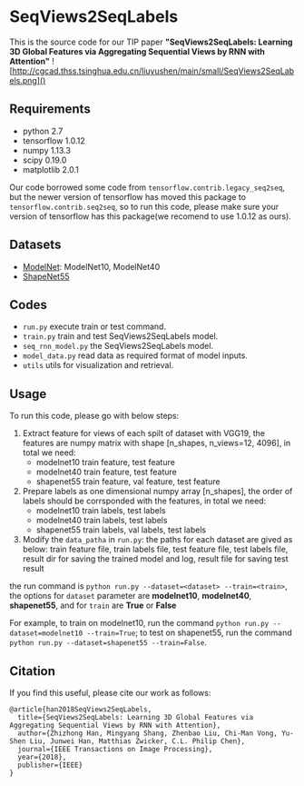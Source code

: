 # SeqViews2SeqLabels
This is the source code for our TIP paper **"SeqViews2SeqLabels: Learning 3D Global Features via Aggregating Sequential Views by RNN with Attention"**
![http://cgcad.thss.tsinghua.edu.cn/liuyushen/main/small/SeqViews2SeqLabels.png]()

## Requirements
+ python 2.7
+ tensorflow 1.0.12
+ numpy 1.13.3
+ scipy 0.19.0
+ matplotlib 2.0.1

Our code borrowed some code from `tensorflow.contrib.legacy_seq2seq`, but the newer version of tensorflow has moved this package to `tensorflow.contrib.seq2seq`, so to run this code, please make sure 
your version of tensorflow has this package(we recomend to use 1.0.12 as ours).

## Datasets
+ [ModelNet](http://modelnet.cs.princeton.edu/): ModelNet10, ModelNet40
+ [ShapeNet55](https://www.shapenet.org/)


## Codes
+ `run.py` execute train or test command.
+ `train.py` train and test SeqViews2SeqLabels model.
+ `seq_rnn_model.py` the SeqViews2SeqLabels model.
+ `model_data.py` read data as required format of model inputs.
+ `utils` utils for visualization and retrieval.

## Usage
To run this code, please go with below steps:
1. Extract feature for views of each spilt of dataset with VGG19, the features are numpy matrix with shape  [n_shapes, n_views=12, 4096], in total we need:
	+ modelnet10 train feature, test feature
	+ modelnet40 train feature, test feature
	+ shapenet55 train feature, val feature, test feature 
2. Prepare labels as one dimensional numpy array [n_shapes], the order of labels should be corrsponded with the features, in total we need:
	+ modelnet10 train labels, test labels
	+ modelnet40 train labels, test labels
	+ shapenet55 train labels, val labels, test labels
3. Modify the `data_patha` in `run.py`:
	the paths for each dataset are gived as below:
	train feature file, train labels file, test feature file, test labels file, result dir for saving the trained model and log, result file for saving test result

the run command is `python run.py --dataset=<dataset> --train=<train>`, 
	the options for `dataset` parameter are **modelnet10**, **modelnet40**, **shapenet55**,
	and for `train` are **True** or **False**

For example, to train on modelnet10, run the command `python run.py --dataset=modelnet10 --train=True`;
to test on shapenet55, run the command `python run.py --dataset=shapenet55 --train=False`.

## Citation
If you find this useful, please cite our work as follows:
```
@article{han2018SeqViews2SeqLabels,
  title={SeqViews2SeqLabels: Learning 3D Global Features via Aggregating Sequential Views by RNN with Attention},
  author={Zhizhong Han, Mingyang Shang, Zhenbao Liu, Chi-Man Vong, Yu-Shen Liu, Junwei Han, Matthias Zwicker, C.L. Philip Chen},
  journal={IEEE Transactions on Image Processing},
  year={2018},
  publisher={IEEE}
}
```

